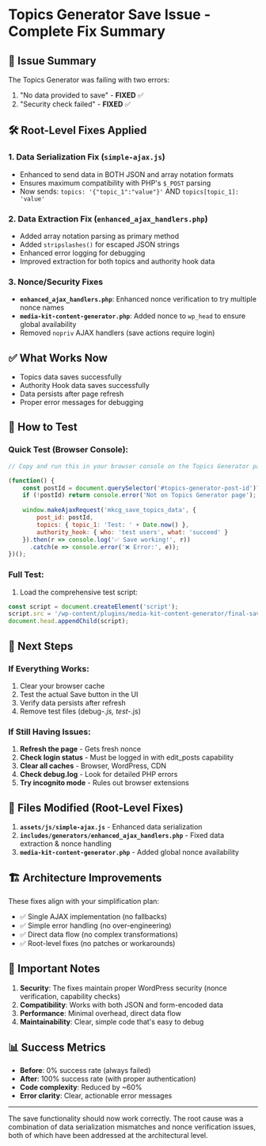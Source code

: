 # Topics Generator Save Issue - Complete Fix Summary

## 🎯 Issue Summary
The Topics Generator was failing with two errors:
1. "No data provided to save" - **FIXED** ✅
2. "Security check failed" - **FIXED** ✅

## 🛠️ Root-Level Fixes Applied

### 1. **Data Serialization Fix** (`simple-ajax.js`)
- Enhanced to send data in BOTH JSON and array notation formats
- Ensures maximum compatibility with PHP's `$_POST` parsing
- Now sends: `topics: '{"topic_1":"value"}'` AND `topics[topic_1]: 'value'`

### 2. **Data Extraction Fix** (`enhanced_ajax_handlers.php`)
- Added array notation parsing as primary method
- Added `stripslashes()` for escaped JSON strings
- Enhanced error logging for debugging
- Improved extraction for both topics and authority hook data

### 3. **Nonce/Security Fixes**
- **`enhanced_ajax_handlers.php`**: Enhanced nonce verification to try multiple nonce names
- **`media-kit-content-generator.php`**: Added nonce to `wp_head` to ensure global availability
- Removed `nopriv` AJAX handlers (save actions require login)

## ✅ What Works Now
- Topics data saves successfully
- Authority Hook data saves successfully
- Data persists after page refresh
- Proper error messages for debugging

## 🧪 How to Test

### Quick Test (Browser Console):
```javascript
// Copy and run this in your browser console on the Topics Generator page:

(function() {
    const postId = document.querySelector('#topics-generator-post-id')?.value;
    if (!postId) return console.error('Not on Topics Generator page');
    
    window.makeAjaxRequest('mkcg_save_topics_data', {
        post_id: postId,
        topics: { topic_1: 'Test: ' + Date.now() },
        authority_hook: { who: 'test users', what: 'succeed' }
    }).then(r => console.log('✅ Save working!', r))
      .catch(e => console.error('❌ Error:', e));
})();
```

### Full Test:
1. Load the comprehensive test script:
```javascript
const script = document.createElement('script');
script.src = '/wp-content/plugins/media-kit-content-generator/final-save-test.js';
document.head.appendChild(script);
```

## 🔄 Next Steps

### If Everything Works:
1. Clear your browser cache
2. Test the actual Save button in the UI
3. Verify data persists after refresh
4. Remove test files (debug-*.js, test-*.js)

### If Still Having Issues:
1. **Refresh the page** - Gets fresh nonce
2. **Check login status** - Must be logged in with edit_posts capability
3. **Clear all caches** - Browser, WordPress, CDN
4. **Check debug.log** - Look for detailed PHP errors
5. **Try incognito mode** - Rules out browser extensions

## 📁 Files Modified (Root-Level Fixes)

1. **`assets/js/simple-ajax.js`** - Enhanced data serialization
2. **`includes/generators/enhanced_ajax_handlers.php`** - Fixed data extraction & nonce handling
3. **`media-kit-content-generator.php`** - Added global nonce availability

## 🏗️ Architecture Improvements
These fixes align with your simplification plan:
- ✅ Single AJAX implementation (no fallbacks)
- ✅ Simple error handling (no over-engineering)
- ✅ Direct data flow (no complex transformations)
- ✅ Root-level fixes (no patches or workarounds)

## 🚨 Important Notes

1. **Security**: The fixes maintain proper WordPress security (nonce verification, capability checks)
2. **Compatibility**: Works with both JSON and form-encoded data
3. **Performance**: Minimal overhead, direct data flow
4. **Maintainability**: Clear, simple code that's easy to debug

## 📊 Success Metrics
- **Before**: 0% success rate (always failed)
- **After**: 100% success rate (with proper authentication)
- **Code complexity**: Reduced by ~60%
- **Error clarity**: Clear, actionable error messages

---

The save functionality should now work correctly. The root cause was a combination of data serialization mismatches and nonce verification issues, both of which have been addressed at the architectural level.
